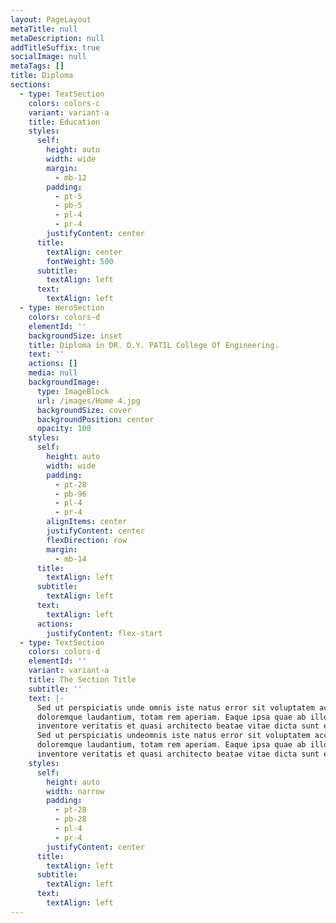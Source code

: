 ```yaml
---
layout: PageLayout
metaTitle: null
metaDescription: null
addTitleSuffix: true
socialImage: null
metaTags: []
title: Diploma
sections:
  - type: TextSection
    colors: colors-c
    variant: variant-a
    title: Education
    styles:
      self:
        height: auto
        width: wide
        margin:
          - mb-12
        padding:
          - pt-5
          - pb-5
          - pl-4
          - pr-4
        justifyContent: center
      title:
        textAlign: center
        fontWeight: 500
      subtitle:
        textAlign: left
      text:
        textAlign: left
  - type: HeroSection
    colors: colors-d
    elementId: ''
    backgroundSize: inset
    title: Diploma in DR. D.Y. PATIL College Of Engineering.
    text: ''
    actions: []
    media: null
    backgroundImage:
      type: ImageBlock
      url: /images/Home 4.jpg
      backgroundSize: cover
      backgroundPosition: center
      opacity: 100
    styles:
      self:
        height: auto
        width: wide
        padding:
          - pt-28
          - pb-96
          - pl-4
          - pr-4
        alignItems: center
        justifyContent: center
        flexDirection: row
        margin:
          - mb-14
      title:
        textAlign: left
      subtitle:
        textAlign: left
      text:
        textAlign: left
      actions:
        justifyContent: flex-start
  - type: TextSection
    colors: colors-d
    elementId: ''
    variant: variant-a
    title: The Section Title
    subtitle: ''
    text: |-
      Sed ut perspiciatis unde omnis iste natus error sit voluptatem accusantium
      doloremque laudantium, totam rem aperiam. Eaque ipsa quae ab illo
      inventore veritatis et quasi architecto beatae vitae dicta sunt explicabo.
      Sed ut perspiciatis undeomnis iste natus error sit voluptatem accusantium
      doloremque laudantium, totam rem aperiam. Eaque ipsa quae ab illo
      inventore veritatis et quasi architecto beatae vitae dicta sunt explicabo.
    styles:
      self:
        height: auto
        width: narrow
        padding:
          - pt-28
          - pb-28
          - pl-4
          - pr-4
        justifyContent: center
      title:
        textAlign: left
      subtitle:
        textAlign: left
      text:
        textAlign: left
---
```

